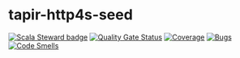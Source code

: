# tapir-http4s-seed

[![Scala Steward badge](https://img.shields.io/badge/Scala_Steward-helping-blue.svg?style=flat&logo=data:image/png;base64,iVBORw0KGgoAAAANSUhEUgAAAA4AAAAQCAMAAAARSr4IAAAAVFBMVEUAAACHjojlOy5NWlrKzcYRKjGFjIbp293YycuLa3pYY2LSqql4f3pCUFTgSjNodYRmcXUsPD/NTTbjRS+2jomhgnzNc223cGvZS0HaSD0XLjbaSjElhIr+AAAAAXRSTlMAQObYZgAAAHlJREFUCNdNyosOwyAIhWHAQS1Vt7a77/3fcxxdmv0xwmckutAR1nkm4ggbyEcg/wWmlGLDAA3oL50xi6fk5ffZ3E2E3QfZDCcCN2YtbEWZt+Drc6u6rlqv7Uk0LdKqqr5rk2UCRXOk0vmQKGfc94nOJyQjouF9H/wCc9gECEYfONoAAAAASUVORK5CYII=)](https://scala-steward.org)
[![Quality Gate Status](https://sonarcloud.io/api/project_badges/measure?project=tapir-http4s-seed&metric=alert_status)](https://sonarcloud.io/summary/new_code?id=tapir-http4s-seed)
[![Coverage](https://sonarcloud.io/api/project_badges/measure?project=tapir-http4s-seed&metric=coverage)](https://sonarcloud.io/summary/new_code?id=tapir-http4s-seed)
[![Bugs](https://sonarcloud.io/api/project_badges/measure?project=tapir-http4s-seed&metric=bugs)](https://sonarcloud.io/summary/new_code?id=tapir-http4s-seed)
[![Code Smells](https://sonarcloud.io/api/project_badges/measure?project=tapir-http4s-seed&metric=code_smells)](https://sonarcloud.io/summary/new_code?id=tapir-http4s-seed)
